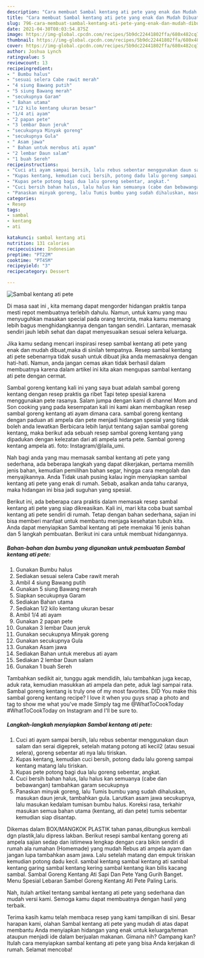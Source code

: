 ```yaml
---
description: "Cara membuat Sambal kentang ati pete yang enak dan Mudah Dibuat"
title: "Cara membuat Sambal kentang ati pete yang enak dan Mudah Dibuat"
slug: 796-cara-membuat-sambal-kentang-ati-pete-yang-enak-dan-mudah-dibuat
date: 2021-04-30T08:03:54.875Z
image: https://img-global.cpcdn.com/recipes/5b9dc22441802ffa/680x482cq70/sambal-kentang-ati-pete-foto-resep-utama.jpg
thumbnail: https://img-global.cpcdn.com/recipes/5b9dc22441802ffa/680x482cq70/sambal-kentang-ati-pete-foto-resep-utama.jpg
cover: https://img-global.cpcdn.com/recipes/5b9dc22441802ffa/680x482cq70/sambal-kentang-ati-pete-foto-resep-utama.jpg
author: Joshua Lynch
ratingvalue: 5
reviewcount: 13
recipeingredient:
- " Bumbu halus"
- "sesuai selera Cabe rawit merah"
- "4 siung Bawang putih"
- "5 siung Bawang merah"
- "secukupnya Garam"
- " Bahan utama"
- "1/2 kilo kentang ukuran besar"
- "1/4 ati ayam"
- "2 papan pete"
- "3 lembar Daun jeruk"
- "secukupnya Minyak goreng"
- "secukupnya Gula"
- " Asam jawa"
- " Bahan untuk merebus ati ayam"
- "2 lembar Daun salam"
- "1 buah Sereh"
recipeinstructions:
- "Cuci ati ayam sampai bersih, lalu rebus sebentar menggunakan daun salam dan serai digeprek, setelah matang potong ati kecil2 (atau sesuai selera), goreng sebentar ati nya lalu tiriskan."
- "Kupas kentang, kemudian cuci bersih, potong dadu lalu goreng sampai kentang matang lalu tiriskan."
- "Kupas pete potong bagi dua lalu goreng sebentar, angkat."
- "Cuci bersih bahan halus, lalu halus kan semuanya (cabe dan bebawangan) tambahkan garam secukupnya"
- "Panaskan minyak goreng, lalu Tumis bumbu yang sudah dihaluskan, masukan daun jeruk, tambahkan gula. Larutkan asam jawa secukupnya, lalu masukan kedalam tumisan bumbu halus. Koreksi rasa, terkahir masukan semua bahan utama (kentang, ati dan pete) tumis sebentar kemudian siap disantap."
categories:
- Resep
tags:
- sambal
- kentang
- ati

katakunci: sambal kentang ati 
nutrition: 131 calories
recipecuisine: Indonesian
preptime: "PT22M"
cooktime: "PT45M"
recipeyield: "3"
recipecategory: Dessert

---
```



![Sambal kentang ati pete](https://img-global.cpcdn.com/recipes/5b9dc22441802ffa/680x482cq70/sambal-kentang-ati-pete-foto-resep-utama.jpg)

Di masa  saat ini , kita memang dapat mengorder hidangan praktis tanpa mesti repot membuatnya terlebih dahulu. Namun, untuk kamu yang mau menyuguhkan masakan special pada orang tercinta, maka kamu memang lebih bagus menghidangkannya dengan tangan sendiri. Lantaran, memasak sendiri jauh lebih sehat dan dapat menyesuaikan sesuai selera keluarga.

Jika kamu sedang mencari inspirasi resep sambal kentang ati pete yang enak dan mudah dibuat,maka di sinilah tempatnya. Resep sambal kentang ati pete  sebenarnya tidak susah untuk dibuat jika anda memasaknya dengan hati-hati. Namun, anda jangan cemas akan tidak berhasil dalam membuatnya 
karena dalam artikel ini kita akan mengupas sambal kentang ati pete dengan cermat.  

Sambal goreng kentang kali ini yang saya buat adalah sambal goreng kentang dengan resep praktis ga ribet Tapi tetep spesial karena menggunakan pete rasanya. Salam jumpa dengan kami di channel Mom and Son cooking yang pada kesempatan kali ini kami akan membagikan resep sambal goreng kentang ati ayam dimana cara. sambal goreng kentang dengan paduan ati ampela dan pete menjadi hidangan spesial yang tidak boleh anda lewatkan Berbicara lebih lanjut tentang sajian sambal goreng kentang, maka berikut ada sebuah resep sambal goreng kentang yang dipadukan dengan kelezatan dari ati ampela serta pete. Sambal goreng kentang ampela ati. foto: Instagram/@laila_umi.

Nah bagi anda yang mau memasak sambal kentang ati pete yang sederhana, ada beberapa langkah yang dapat dikerjakan, pertama memilih jenis bahan, kemudian pemilihan bahan segar, hingga cara mengolah dan menyajikannya. Anda Tidak usah pusing kalau ingin menyiapkan sambal kentang ati pete yang enak di rumah. Sebab, asalkan anda  tahu caranya, maka hidangan ini bisa jadi suguhan yang spesial.

Berikut ini, ada beberapa cara praktis  dalam memasak resep sambal kentang ati pete yang siap dikreasikan. Kali ini, mari kita coba buat sambal kentang ati pete sendiri di rumah. Tetap dengan bahan sederhana, sajian ini bisa memberi manfaat untuk membantu menjaga kesehatan tubuh kita. Anda dapat menyiapkan Sambal kentang ati pete memakai 16 jenis bahan dan 5 langkah pembuatan. Berikut ini cara untuk membuat hidangannya.

<!--inarticleads1-->

##### Bahan-bahan dan bumbu yang digunakan untuk pembuatan Sambal kentang ati pete:

1. Gunakan  Bumbu halus
1. Sediakan sesuai selera Cabe rawit merah
1. Ambil 4 siung Bawang putih
1. Gunakan 5 siung Bawang merah
1. Siapkan secukupnya Garam
1. Sediakan  Bahan utama
1. Sediakan 1/2 kilo kentang ukuran besar
1. Ambil 1/4 ati ayam
1. Gunakan 2 papan pete
1. Gunakan 3 lembar Daun jeruk
1. Gunakan secukupnya Minyak goreng
1. Gunakan secukupnya Gula
1. Gunakan  Asam jawa
1. Sediakan  Bahan untuk merebus ati ayam
1. Sediakan 2 lembar Daun salam
1. Gunakan 1 buah Sereh


Tambahkan sedikit air, tunggu agak mendidih, lalu tambahkan juga kecap, aduk rata, kemudian masukkan ati ampela dan pete, aduk lagi sampai rata. Sambal goreng kentang is truly one of my most favorites. DID You make this sambal goreng kentang recipe? I love it when you guys snap a photo and tag to show me what you&#39;ve made Simply tag me @WhatToCookToday #WhatToCookToday on Instagram and I&#39;ll be sure to. 

<!--inarticleads2-->

##### Langkah-langkah menyiapkan Sambal kentang ati pete:

1. Cuci ati ayam sampai bersih, lalu rebus sebentar menggunakan daun salam dan serai digeprek, setelah matang potong ati kecil2 (atau sesuai selera), goreng sebentar ati nya lalu tiriskan.
1. Kupas kentang, kemudian cuci bersih, potong dadu lalu goreng sampai kentang matang lalu tiriskan.
1. Kupas pete potong bagi dua lalu goreng sebentar, angkat.
1. Cuci bersih bahan halus, lalu halus kan semuanya (cabe dan bebawangan) tambahkan garam secukupnya
1. Panaskan minyak goreng, lalu Tumis bumbu yang sudah dihaluskan, masukan daun jeruk, tambahkan gula. Larutkan asam jawa secukupnya, lalu masukan kedalam tumisan bumbu halus. Koreksi rasa, terkahir masukan semua bahan utama (kentang, ati dan pete) tumis sebentar kemudian siap disantap.


Dikemas dalam BOX/MANGKOK PLASTIK tahan panas,dibungkus kembali dgn plastik,lalu dipress lakban. Berikut resepi sambal kentang goreng ati ampela sajian sedap dan istimewa lengkap dengan cara bikin sendiri di rumah ala rumahan (Homemade) yang mudah Rebus ati ampela ayam dan jangan lupa tambahkan asam jawa. Lalu setelah matang dan empuk tiriskan kemudian potong dadu kecil. sambal kentang sambal kentang ati sambal kentang garing sambal kentang kering sambal kentang ikan bilis kacang sambal. Sambal Goreng Kentang Ati Sapi Dan Pete Yang Gurih Banget. Menu Spesial Lebaran Sambel Goreng Kentang Ati Pete Paling Laris. 

Nah, itulah artikel tentang  sambal kentang ati pete  yang sederhana dan mudah versi kami. Semoga kamu dapat membuatnya dengan hasil yang terbaik. 

Terima kasih kamu telah membaca resep yang kami tampilkan di sini. Besar harapan kami, olahan  Sambal kentang ati pete yang mudah di atas dapat membantu Anda menyiapkan hidangan yang enak untuk keluarga/teman ataupun menjadi ide dalam berjualan makanan. Gimana nih? Gampang kan? Itulah cara menyiapkan sambal kentang ati pete yang bisa Anda kerjakan di rumah. Selamat mencoba!


